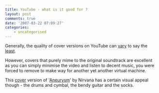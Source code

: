 ```yaml
---
title: YouTube - what is it good for ?
layout: post
comments: true
date: '2007-03-22 07:09:27'
categories:
    - uncategorised
---
```


Generally, the quality of cover versions on YouTube can
[vary](http://www.youtube.com/watch?v=bjyr6P1agWo&mode=related&search=)
to say the [least](http://youtube.com/watch?v=QAMyQdBWhUw).

However, covers that purely mime to the original soundtrack are
excellent as you can simply minimise the video and listen to decent
music, you were forced to remove to make way for another yet another
virtual machine.

This
[cover](http://www.youtube.com/watch?v=fbahHZBZbkw&mode=related&search=)
version of
'[Aneurysm](http://www.youtube.com/watch?v=3Zg1lkfQbpo&mode=related&search=)'
by Nirvana has a certain visual appeal though - the drums and cymbal,
the bendy guitar and the socks.
